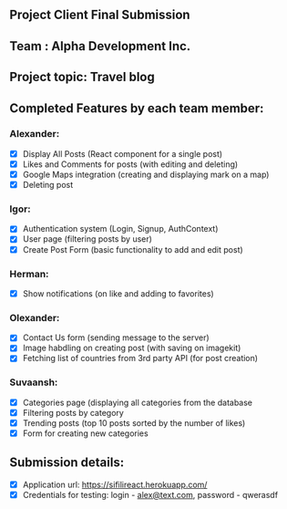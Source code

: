## Project Client Final Submission
## Team : Alpha Development Inc.

## Project topic: Travel blog
## Completed Features by each team member:

### Alexander:
- [x] Display All Posts (React component for a single post)
- [x] Likes and Comments for posts (with editing and deleting)
- [x] Google Maps integration (creating and displaying mark on a map)
- [x] Deleting post 

### Igor:
- [x] Authentication system (Login, Signup, AuthContext)
- [x] User page (filtering posts by user)
- [x] Create Post Form (basic functionality to add and edit post) 

### Herman:
- [x] Show notifications (on like and adding to favorites)

### Olexander:
- [x] Contact Us form (sending message to the server)
- [x] Image habdling on creating post (with saving on imagekit)
- [x] Fetching list of countries from 3rd party API (for post creation)  

### Suvaansh:
- [x] Categories page (displaying all categories from the database
- [x] Filtering posts by category
- [x] Trending posts (top 10 posts sorted by the number of likes)
- [x] Form for creating new categories

## Submission details:
- [x] Application url: https://sifilireact.herokuapp.com/
- [x] Credentials for testing: login - alex@text.com, password - qwerasdf
